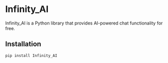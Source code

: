 # Infinity_AI

Infinity_AI is a Python library that provides AI-powered chat functionality for free.

## Installation

```bash
pip install Infinity_AI
